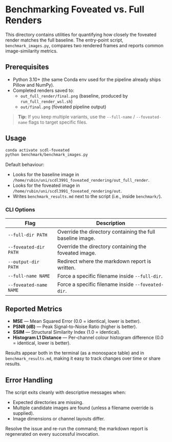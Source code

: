 # Benchmarking Foveated vs. Full Renders

This directory contains utilities for quantifying how closely the foveated render matches the full baseline. The entry-point script, `benchmark_images.py`, compares two rendered frames and reports common image-similarity metrics.

## Prerequisites
- Python 3.10+ (the same Conda env used for the pipeline already ships Pillow and NumPy).
- Completed renders saved to:
  - `out_full_render/final.png` (baseline, produced by `run_full_render_wsl.sh`)
  - `out/final.png` (foveated pipeline output)

> **Tip:** If you keep multiple variants, use the `--full-name` / `--foveated-name` flags to target specific files.

## Usage

```bash
conda activate scdl-foveated
python benchmark/benchmark_images.py
```

Default behaviour:
- Looks for the baseline image in `/home/rubin/uni/scdl3991_foveated_rendering/out_full_render`.
- Looks for the foveated image in `/home/rubin/uni/scdl3991_foveated_rendering/out`.
- Writes `benchmark_results.md` next to the script (i.e., inside `benchmark/`).

### CLI Options

| Flag | Description |
|------|-------------|
| `--full-dir PATH` | Override the directory containing the full baseline image. |
| `--foveated-dir PATH` | Override the directory containing the foveated image. |
| `--output-dir PATH` | Redirect where the markdown report is written. |
| `--full-name NAME` | Force a specific filename inside `--full-dir`. |
| `--foveated-name NAME` | Force a specific filename inside `--foveated-dir`. |

## Reported Metrics
- **MSE** — Mean Squared Error (0.0 = identical, lower is better).
- **PSNR (dB)** — Peak Signal-to-Noise Ratio (higher is better).
- **SSIM** — Structural Similarity Index (1.0 = identical).
- **Histogram L1 Distance** — Per-channel colour histogram difference (0.0 = identical, lower is better).

Results appear both in the terminal (as a monospace table) and in `benchmark_results.md`, making it easy to track changes over time or share results.

## Error Handling
The script exits cleanly with descriptive messages when:
- Expected directories are missing.
- Multiple candidate images are found (unless a filename override is supplied).
- Image dimensions or channel layouts differ.

Resolve the issue and re-run the command; the markdown report is regenerated on every successful invocation.
